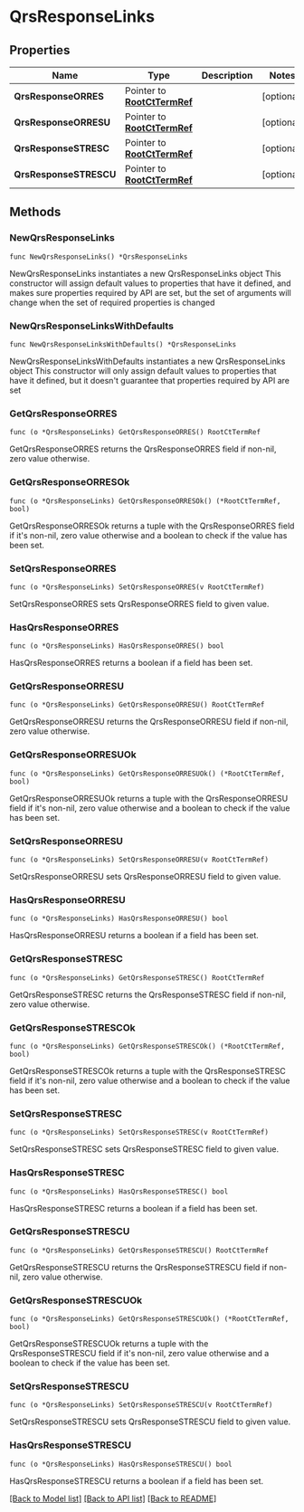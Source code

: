 # QrsResponseLinks

## Properties

Name | Type | Description | Notes
------------ | ------------- | ------------- | -------------
**QrsResponseORRES** | Pointer to [**RootCtTermRef**](RootCtTermRef.md) |  | [optional] 
**QrsResponseORRESU** | Pointer to [**RootCtTermRef**](RootCtTermRef.md) |  | [optional] 
**QrsResponseSTRESC** | Pointer to [**RootCtTermRef**](RootCtTermRef.md) |  | [optional] 
**QrsResponseSTRESCU** | Pointer to [**RootCtTermRef**](RootCtTermRef.md) |  | [optional] 

## Methods

### NewQrsResponseLinks

`func NewQrsResponseLinks() *QrsResponseLinks`

NewQrsResponseLinks instantiates a new QrsResponseLinks object
This constructor will assign default values to properties that have it defined,
and makes sure properties required by API are set, but the set of arguments
will change when the set of required properties is changed

### NewQrsResponseLinksWithDefaults

`func NewQrsResponseLinksWithDefaults() *QrsResponseLinks`

NewQrsResponseLinksWithDefaults instantiates a new QrsResponseLinks object
This constructor will only assign default values to properties that have it defined,
but it doesn't guarantee that properties required by API are set

### GetQrsResponseORRES

`func (o *QrsResponseLinks) GetQrsResponseORRES() RootCtTermRef`

GetQrsResponseORRES returns the QrsResponseORRES field if non-nil, zero value otherwise.

### GetQrsResponseORRESOk

`func (o *QrsResponseLinks) GetQrsResponseORRESOk() (*RootCtTermRef, bool)`

GetQrsResponseORRESOk returns a tuple with the QrsResponseORRES field if it's non-nil, zero value otherwise
and a boolean to check if the value has been set.

### SetQrsResponseORRES

`func (o *QrsResponseLinks) SetQrsResponseORRES(v RootCtTermRef)`

SetQrsResponseORRES sets QrsResponseORRES field to given value.

### HasQrsResponseORRES

`func (o *QrsResponseLinks) HasQrsResponseORRES() bool`

HasQrsResponseORRES returns a boolean if a field has been set.

### GetQrsResponseORRESU

`func (o *QrsResponseLinks) GetQrsResponseORRESU() RootCtTermRef`

GetQrsResponseORRESU returns the QrsResponseORRESU field if non-nil, zero value otherwise.

### GetQrsResponseORRESUOk

`func (o *QrsResponseLinks) GetQrsResponseORRESUOk() (*RootCtTermRef, bool)`

GetQrsResponseORRESUOk returns a tuple with the QrsResponseORRESU field if it's non-nil, zero value otherwise
and a boolean to check if the value has been set.

### SetQrsResponseORRESU

`func (o *QrsResponseLinks) SetQrsResponseORRESU(v RootCtTermRef)`

SetQrsResponseORRESU sets QrsResponseORRESU field to given value.

### HasQrsResponseORRESU

`func (o *QrsResponseLinks) HasQrsResponseORRESU() bool`

HasQrsResponseORRESU returns a boolean if a field has been set.

### GetQrsResponseSTRESC

`func (o *QrsResponseLinks) GetQrsResponseSTRESC() RootCtTermRef`

GetQrsResponseSTRESC returns the QrsResponseSTRESC field if non-nil, zero value otherwise.

### GetQrsResponseSTRESCOk

`func (o *QrsResponseLinks) GetQrsResponseSTRESCOk() (*RootCtTermRef, bool)`

GetQrsResponseSTRESCOk returns a tuple with the QrsResponseSTRESC field if it's non-nil, zero value otherwise
and a boolean to check if the value has been set.

### SetQrsResponseSTRESC

`func (o *QrsResponseLinks) SetQrsResponseSTRESC(v RootCtTermRef)`

SetQrsResponseSTRESC sets QrsResponseSTRESC field to given value.

### HasQrsResponseSTRESC

`func (o *QrsResponseLinks) HasQrsResponseSTRESC() bool`

HasQrsResponseSTRESC returns a boolean if a field has been set.

### GetQrsResponseSTRESCU

`func (o *QrsResponseLinks) GetQrsResponseSTRESCU() RootCtTermRef`

GetQrsResponseSTRESCU returns the QrsResponseSTRESCU field if non-nil, zero value otherwise.

### GetQrsResponseSTRESCUOk

`func (o *QrsResponseLinks) GetQrsResponseSTRESCUOk() (*RootCtTermRef, bool)`

GetQrsResponseSTRESCUOk returns a tuple with the QrsResponseSTRESCU field if it's non-nil, zero value otherwise
and a boolean to check if the value has been set.

### SetQrsResponseSTRESCU

`func (o *QrsResponseLinks) SetQrsResponseSTRESCU(v RootCtTermRef)`

SetQrsResponseSTRESCU sets QrsResponseSTRESCU field to given value.

### HasQrsResponseSTRESCU

`func (o *QrsResponseLinks) HasQrsResponseSTRESCU() bool`

HasQrsResponseSTRESCU returns a boolean if a field has been set.


[[Back to Model list]](../README.md#documentation-for-models) [[Back to API list]](../README.md#documentation-for-api-endpoints) [[Back to README]](../README.md)


